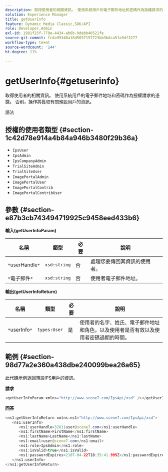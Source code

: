 ```yaml
---
description: 取得使用者的相關資訊。 使用系統用戶的電子郵件地址和密碼作為授權請求的憑據。 否則，操作將獲取有關預設用戶的資訊。
solution: Experience Manager
title: getUserInfo
feature: Dynamic Media Classic,SDK/API
role: Developer,Admin
exl-id: 1981f25f-779e-4434-ab6b-0debb40521fe
source-git-commit: fcda99340a18d5037157723bb3bdca5fa9df3277
workflow-type: tm+mt
source-wordcount: '144'
ht-degree: 11%

---
```


# getUserInfo{#getuserinfo}

取得使用者的相關資訊。 使用系統用戶的電子郵件地址和密碼作為授權請求的憑據。 否則，操作將獲取有關預設用戶的資訊。

語法

## 授權的使用者類型 {#section-1c42d78e914a4b84a946b3480f29b36a}

* `IpsUser`
* `IpsAdmin`
* `IpsCompanyAdmin`
* `TrialSiteAdmin`
* `TrialSiteUser`
* `ImagePortalAdmin`
* `ImagePortalUser`
* `ImagePortalContrib`
* `ImagePortalContribUser`

## 參數 {#section-e87b3cb743494719925c9458eed433b6}

**輸入(getUserInfoParam)**

| 名稱 | 類型 | 必要 | 說明 |
|---|---|---|---|
| `*`userHandle`*` | `xsd:string` | 否 | 處理您要傳回其資訊的使用者。 |
| `*`電子郵件`*` | `xsd:string` | 否 | 使用者電子郵件地址。 |

**輸出(getUserInfoReturn)**

| 名稱 | 類型 | 必要 | 說明 |
|---|---|---|---|
| `*`userInfo`*` | `types:User` | 是 | 使用者的名字、姓氏、電子郵件地址和角色，以及使用者是否有效以及使用者密碼過期的時間。 |

## 範例 {#section-98d77a2e360a438dbe240099bea26a65}

此代碼示例返回預設IPS用戶的資訊。

**請求**

```java
<getUserInfoParam xmlns="http://www.scene7.com/IpsApi/xsd" /></getUserInfoParam>
```

**回答**

```java
<ns1:getUserInfoReturn xmlns:ns1="http://www.scene7.com/IpsApi/xsd"> 
   <ns1:userInfo> 
      <ns1:userHandle>3261|user@scene7.com</ns1:userHandle> 
      <ns1:firstName>FirstName</ns1:firstName> 
      <ns1:lastName>LastName</ns1:lastName> 
      <ns1:email>user@scene7.com</ns1:email> 
      <ns1:role>IpsAdmin</ns1:role> 
      <ns1:isValid>true</ns1:isValid> 
      <ns1:passwordExpires>2107-04-22T18:35:41.995Z</ns1:passwordExpires> 
   </ns1:userInfo> 
</ns1:getUserInfoReturn>
```
